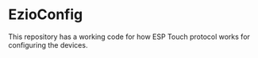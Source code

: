 # EzioConfig
This repository has a working code for how ESP Touch protocol works for configuring the devices.
